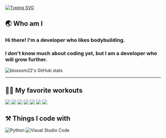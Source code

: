 [![Typing SVG](https://readme-typing-svg.demolab.com?font=Fira+Code&weight=500&pause=1000&center=true&vCenter=true&width=435&lines=%E2%98%85+Welcome+to+my+page+%E2%98%85)](https://git.io/typing-svg)

## 🌏 Who am I
### Hi there! I'm a developer who likes bodybuilding.
### I don't know much about coding yet, but I am a developer who will grow further.
![blossom22's GitHub stats](https://github-readme-stats.vercel.app/api?username=blossom22&show_icons=true&theme=algolia)
* * *

## 🏋️‍♂️ My favorite workouts
<img src="https://img.shields.io/badge/Lat_pulldown-E34F26?style=for-the-badge&logo=Lat_pulldown&logoColor=white">
<img src="https://img.shields.io/badge/Mts_Row-E34F26?style=for-the-badge&logo=Mts_Row&logoColor=white">
<img src="https://img.shields.io/badge/Deadlift-E34F26?style=for-the-badge&logo=Deadlift&logoColor=white">   
<img src="https://img.shields.io/badge/Squat-1572B6?style=for-the-badge&logo=Squat&logoColor=white">
<img src="https://img.shields.io/badge/Linear_leg_press-1572B6?style=for-the-badge&logo=Linear_leg_press&logoColor=white">   
<img src="https://img.shields.io/badge/Lateral_raise-003545?style=for-the-badge&logo=Lateral_raise&logoColor=white">
<img src="https://img.shields.io/badge/Shoulder_press-003545?style=for-the-badge&logo=Shoulder_press&logoColor=white">

## ⚒ Things I code with 
![Python](https://img.shields.io/badge/python-3670A0?style=for-the-badge&logo=python&logoColor=ffdd54)
![Visual Studio Code](https://img.shields.io/badge/Visual%20Studio%20Code-0078d7.svg?style=for-the-badge&logo=visual-studio-code&logoColor=white)



